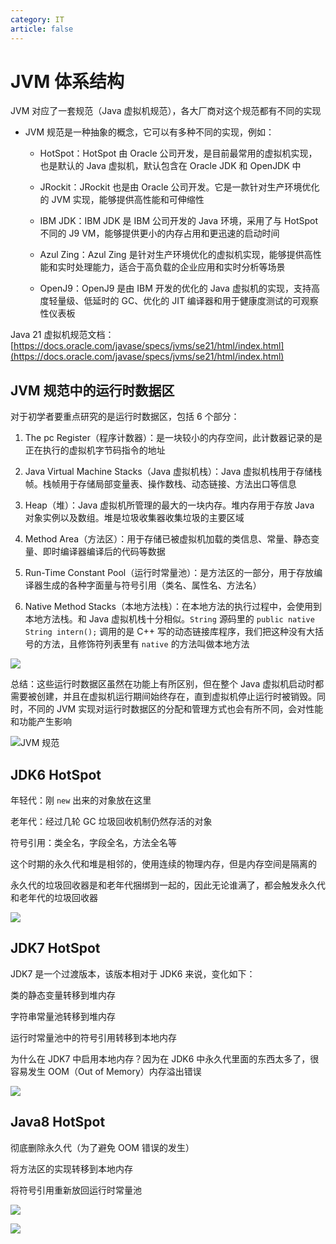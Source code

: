 ```yaml
---
category: IT
article: false
---
```


# JVM 体系结构

JVM 对应了一套规范（Java 虚拟机规范），各大厂商对这个规范都有不同的实现

- JVM 规范是一种抽象的概念，它可以有多种不同的实现，例如：

  - HotSpot：HotSpot 由 Oracle 公司开发，是目前最常用的虚拟机实现，也是默认的 Java 虚拟机，默认包含在 Oracle JDK 和 OpenJDK 中

  - JRockit：JRockit 也是由 Oracle 公司开发。它是一款针对生产环境优化的 JVM 实现，能够提供高性能和可伸缩性

  - IBM JDK：IBM JDK 是 IBM 公司开发的 Java 环境，采用了与 HotSpot 不同的 J9 VM，能够提供更小的内存占用和更迅速的启动时间

  - Azul Zing：Azul Zing 是针对生产环境优化的虚拟机实现，能够提供高性能和实时处理能力，适合于高负载的企业应用和实时分析等场景

  - OpenJ9：OpenJ9 是由 IBM 开发的优化的 Java 虚拟机的实现，支持高度轻量级、低延时的 GC、优化的 JIT 编译器和用于健康度测试的可观察性仪表板

Java 21 虚拟机规范文档：[https://docs.oracle.com/javase/specs/jvms/se21/html/index.html](https://docs.oracle.com/javase/specs/jvms/se21/html/index.html)

## JVM 规范中的运行时数据区

对于初学者要重点研究的是运行时数据区，包括 6 个部分：

1. The pc Register（程序计数器）：是一块较小的内存空间，此计数器记录的是正在执行的虚拟机字节码指令的地址

2. Java Virtual Machine Stacks（Java 虚拟机栈）：Java 虚拟机栈用于存储栈帧。栈帧用于存储局部变量表、操作数栈、动态链接、方法出口等信息

3. Heap（堆）：Java 虚拟机所管理的最大的一块内存。堆内存用于存放 Java 对象实例以及数组。堆是垃圾收集器收集垃圾的主要区域

4. Method Area（方法区）：用于存储已被虚拟机加载的类信息、常量、静态变量、即时编译器编译后的代码等数据

5. Run-Time Constant Pool（运行时常量池）：是方法区的一部分，用于存放编译器生成的各种字面量与符号引用（类名、属性名、方法名）

6. Native Method Stacks（本地方法栈）：在本地方法的执行过程中，会使用到本地方法栈。和 Java 虚拟机栈十分相似。`String` 源码里的 `public native String intern();` 调用的是 C++ 写的动态链接库程序，我们把这种没有大括号的方法，且修饰符列表里有 `native` 的方法叫做本地方法

![](https://img.sherry4869.com/blog/it/java/javase/24.png)

总结：这些运行时数据区虽然在功能上有所区别，但在整个 Java 虚拟机启动时都需要被创建，并且在虚拟机运行期间始终存在，直到虚拟机停止运行时被销毁。同时，不同的 JVM 实现对运行时数据区的分配和管理方式也会有所不同，会对性能和功能产生影响

![JVM 规范](https://img.sherry4869.com/blog/it/java/javase/25.png)

## JDK6 HotSpot

年轻代：刚 `new` 出来的对象放在这里

老年代：经过几轮 GC 垃圾回收机制仍然存活的对象

符号引用：类全名，字段全名，方法全名等

这个时期的永久代和堆是相邻的，使用连续的物理内存，但是内存空间是隔离的

永久代的垃圾回收器是和老年代捆绑到一起的，因此无论谁满了，都会触发永久代和老年代的垃圾回收器

![](https://img.sherry4869.com/blog/it/java/javase/26.png)

## JDK7 HotSpot

JDK7 是一个过渡版本，该版本相对于 JDK6 来说，变化如下：

类的静态变量转移到堆内存

字符串常量池转移到堆内存

运行时常量池中的符号引用转移到本地内存

为什么在 JDK7 中启用本地内存？因为在 JDK6 中永久代里面的东西太多了，很容易发生 OOM（Out of Memory）内存溢出错误

![](https://img.sherry4869.com/blog/it/java/javase/27.png)

## Java8 HotSpot

彻底删除永久代（为了避免 OOM 错误的发生）

将方法区的实现转移到本地内存

将符号引用重新放回运行时常量池

![](https://img.sherry4869.com/blog/it/java/javase/28.png)

![](https://img.sherry4869.com/blog/it/java/javase/2.png)